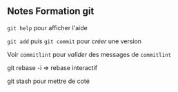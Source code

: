 Notes Formation git
-------------------

`git help` pour afficher l'aide

`git add` puis `git commit` pour *créer* une version

Voir `commitlint` pour *valider* des messages de `commitlint`

git rebase -i => rebase interactif

git stash pour mettre de coté
